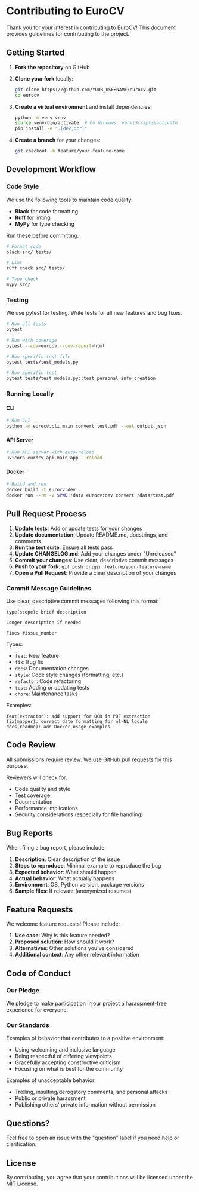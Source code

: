 # Contributing to EuroCV

Thank you for your interest in contributing to EuroCV! This document provides guidelines for contributing to the project.

## Getting Started

1. **Fork the repository** on GitHub
2. **Clone your fork** locally:
   ```bash
   git clone https://github.com/YOUR_USERNAME/eurocv.git
   cd eurocv
   ```

3. **Create a virtual environment** and install dependencies:
   ```bash
   python -m venv venv
   source venv/bin/activate  # On Windows: venv\Scripts\activate
   pip install -e ".[dev,ocr]"
   ```

4. **Create a branch** for your changes:
   ```bash
   git checkout -b feature/your-feature-name
   ```

## Development Workflow

### Code Style

We use the following tools to maintain code quality:

- **Black** for code formatting
- **Ruff** for linting
- **MyPy** for type checking

Run these before committing:

```bash
# Format code
black src/ tests/

# Lint
ruff check src/ tests/

# Type check
mypy src/
```

### Testing

We use pytest for testing. Write tests for all new features and bug fixes.

```bash
# Run all tests
pytest

# Run with coverage
pytest --cov=eurocv --cov-report=html

# Run specific test file
pytest tests/test_models.py

# Run specific test
pytest tests/test_models.py::test_personal_info_creation
```

### Running Locally

#### CLI
```bash
# Run CLI
python -m eurocv.cli.main convert test.pdf --out output.json
```

#### API Server
```bash
# Run API server with auto-reload
uvicorn eurocv.api.main:app --reload
```

#### Docker
```bash
# Build and run
docker build -t eurocv:dev .
docker run --rm -v $PWD:/data eurocv:dev convert /data/test.pdf
```

## Pull Request Process

1. **Update tests**: Add or update tests for your changes
2. **Update documentation**: Update README.md, docstrings, and comments
3. **Run the test suite**: Ensure all tests pass
4. **Update CHANGELOG.md**: Add your changes under "Unreleased"
5. **Commit your changes**: Use clear, descriptive commit messages
6. **Push to your fork**: `git push origin feature/your-feature-name`
7. **Open a Pull Request**: Provide a clear description of your changes

### Commit Message Guidelines

Use clear, descriptive commit messages following this format:

```
type(scope): brief description

Longer description if needed

Fixes #issue_number
```

Types:
- `feat`: New feature
- `fix`: Bug fix
- `docs`: Documentation changes
- `style`: Code style changes (formatting, etc.)
- `refactor`: Code refactoring
- `test`: Adding or updating tests
- `chore`: Maintenance tasks

Examples:
```
feat(extractor): add support for OCR in PDF extraction
fix(mapper): correct date formatting for nl-NL locale
docs(readme): add Docker usage examples
```

## Code Review

All submissions require review. We use GitHub pull requests for this purpose.

Reviewers will check for:
- Code quality and style
- Test coverage
- Documentation
- Performance implications
- Security considerations (especially for file handling)

## Bug Reports

When filing a bug report, please include:

1. **Description**: Clear description of the issue
2. **Steps to reproduce**: Minimal example to reproduce the bug
3. **Expected behavior**: What should happen
4. **Actual behavior**: What actually happens
5. **Environment**: OS, Python version, package versions
6. **Sample files**: If relevant (anonymized resumes)

## Feature Requests

We welcome feature requests! Please include:

1. **Use case**: Why is this feature needed?
2. **Proposed solution**: How should it work?
3. **Alternatives**: Other solutions you've considered
4. **Additional context**: Any other relevant information

## Code of Conduct

### Our Pledge

We pledge to make participation in our project a harassment-free experience for everyone.

### Our Standards

Examples of behavior that contributes to a positive environment:
- Using welcoming and inclusive language
- Being respectful of differing viewpoints
- Gracefully accepting constructive criticism
- Focusing on what is best for the community

Examples of unacceptable behavior:
- Trolling, insulting/derogatory comments, and personal attacks
- Public or private harassment
- Publishing others' private information without permission

## Questions?

Feel free to open an issue with the "question" label if you need help or clarification.

## License

By contributing, you agree that your contributions will be licensed under the MIT License.

